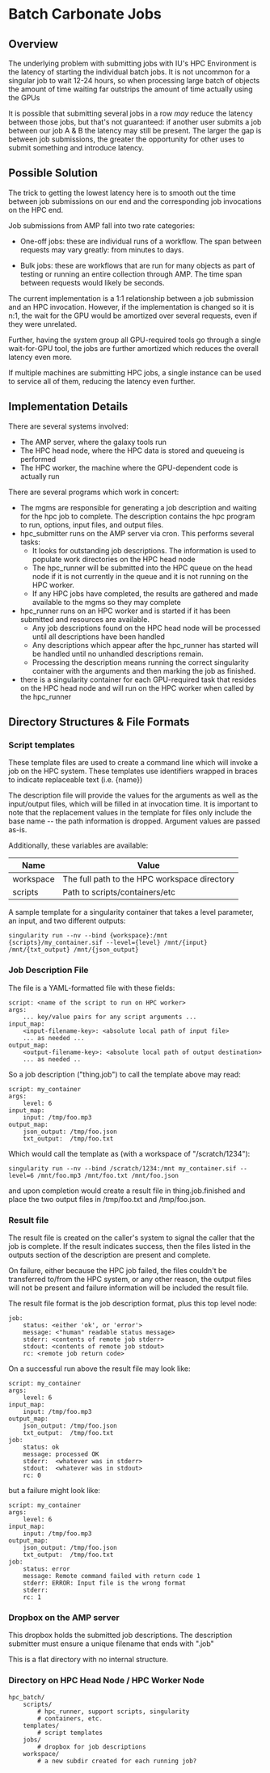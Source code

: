 # Batch Carbonate Jobs

## Overview
The underlying problem with submitting jobs with IU's HPC
Environment is the latency of starting the individual batch jobs.
It is not uncommon for a singular job to wait 12-24 hours, so
when processing large batch of objects the amount of time waiting
far outstrips the amount of time actually using the GPUs

It is possible that submitting several jobs in a row _may_ reduce 
the latency between those jobs, but that's not guaranteed:  if
another user submits a job between our job A & B the latency may 
still be present.  The larger the gap is between job submissions,
the greater the opportunity for other uses to submit something and
introduce latency.

## Possible Solution
The trick to getting the lowest latency here is to smooth out the
time between job submissions on our end and the corresponding job
invocations on the HPC end.

Job submissions from AMP fall into two rate categories:
* One-off jobs:  these are individual runs of a workflow.  The 
span between requests may vary greatly:  from minutes to days.

* Bulk jobs:  these are workflows that are run for many objects as 
part of testing or running an entire collection through AMP.  The
time span between requests would likely be seconds.

The current implementation is a 1:1 relationship between a job 
submission and an HPC invocation.  However, if the implementation 
is changed so it is n:1, the wait for the GPU would be amortized
over several requests, even if they were unrelated.

Further, having the system group all GPU-required tools go through
a single wait-for-GPU tool, the jobs are further amortized which
reduces the overall latency even more.

If multiple machines are submitting HPC jobs, a single instance can
be used to service all of them, reducing the latency even further.

## Implementation Details

There are several systems involved:
* The AMP server, where the galaxy tools run
* The HPC head node, where the HPC data is stored and queueing is 
performed
* The HPC worker, the machine where the GPU-dependent code is 
actually run

There are several programs which work in concert:
* The mgms are responsible for generating a job description and 
waiting for the hpc job to complete.  The description contains the
hpc program to run, options, input files, and output files.
* hpc_submitter runs on the AMP server via cron.  This performs 
several tasks:
    * It looks for outstanding job descriptions.  The information 
    is used to populate work directories on the HPC head node 
    * The hpc_runner will be submitted into the HPC queue on the 
    head node if it is not currently in the queue and it is not 
    running on the HPC worker.
    * If any HPC jobs have completed, the results are gathered and
    made available to the mgms so they may complete
* hpc_runner runs on an HPC worker and is started if it has been 
submitted and resources are available.
    * Any job descriptions found on the HPC head node will be 
    processed until all descriptions have been handled
    * Any descriptions which appear after the hpc_runner has 
    started will be handled until no unhandled descriptions
    remain.
    * Processing the description means running the correct
    singularity container with the arguments and then marking
    the job as finished.
* there is a singularity container for each GPU-required task that 
resides on the HPC head node and will run on the HPC worker when 
called by the hpc_runner


## Directory Structures & File Formats

### Script templates
These template files are used to create a command line which will
invoke a job on the HPC system.  These templates use identifiers
wrapped in braces to indicate replaceable text (i.e. {name})

The description file will provide the values for the arguments as 
well as the input/output files, which will be filled in at 
invocation time.   It is important to note that the replacement
values in the template for files only include the base name -- the
path information is dropped.  Argument values are passed as-is.

Additionally, these variables are available:

|Name|Value|
|----|-----|
|workspace|The full path to the HPC workspace directory|
|scripts|Path to scripts/containers/etc|


A sample template for a singularity container that takes a level 
parameter, an input, and two different outputs:

````
singularity run --nv --bind {workspace}:/mnt {scripts}/my_container.sif --level={level} /mnt/{input} /mnt/{txt_output} /mnt/{json_output}
````



### Job Description File
The file is a YAML-formatted file with these fields:
````
script: <name of the script to run on HPC worker>
args:
    ... key/value pairs for any script arguments ...
input_map:
    <input-filename-key>: <absolute local path of input file>
    ... as needed ...
output_map:
    <output-filename-key>: <absolute local path of output destination>
    ... as needed ..
````

So a job description ("thing.job") to call the template above may read:

````
script: my_container
args:
    level: 6
input_map:
    input: /tmp/foo.mp3
output_map:
    json_output: /tmp/foo.json
    txt_output:  /tmp/foo.txt    
````

Which would call the template as (with a workspace of 
"/scratch/1234"):

````
singularity run --nv --bind /scratch/1234:/mnt my_container.sif --level=6 /mnt/foo.mp3 /mnt/foo.txt /mnt/foo.json
````

and upon completion would create a result file in 
thing.job.finished and place the two output files in
/tmp/foo.txt and /tmp/foo.json.


### Result file
The result file is created on the caller's system to signal the 
caller that the job is complete.  If the result indicates success, 
then the files listed in the outputs section of the description are 
present and complete.

On failure, either because the HPC job failed, the files couldn't
be transferred to/from the HPC system, or any other reason, the 
output files will not be present and failure information will be
included the result file.

The result file format is the job description format, plus this top
level node:
````
job:
    status: <either 'ok', or 'error'>
    message: <"human" readable status message>
    stderr: <contents of remote job stderr>
    stdout: <contents of remote job stdout>
    rc: <remote job return code>
````

On a successful run above the result file may look like:
````
script: my_container
args:
    level: 6
input_map:
    input: /tmp/foo.mp3
output_map:
    json_output: /tmp/foo.json
    txt_output:  /tmp/foo.txt   
job:
    status: ok
    message: processed OK
    stderr:  <whatever was in stderr>
    stdout:  <whatever was in stdout>
    rc: 0
````

but a failure might look like:

````
script: my_container
args:
    level: 6
input_map:
    input: /tmp/foo.mp3
output_map:
    json_output: /tmp/foo.json
    txt_output:  /tmp/foo.txt   
job:
    status: error
    message: Remote command failed with return code 1
    stderr: ERROR: Input file is the wrong format
    stderr: 
    rc: 1
````


### Dropbox on the AMP server
This dropbox holds the submitted job descriptions.  The description 
submitter must ensure a unique filename that ends with ".job"

This is a flat directory with no internal structure.  

### Directory on HPC Head Node / HPC Worker Node

````
hpc_batch/
    scripts/
        # hpc_runner, support scripts, singularity
        # containers, etc.
    templates/
        # script templates
    jobs/
        # dropbox for job descriptions
    workspace/
        # a new subdir created for each running job?
````
